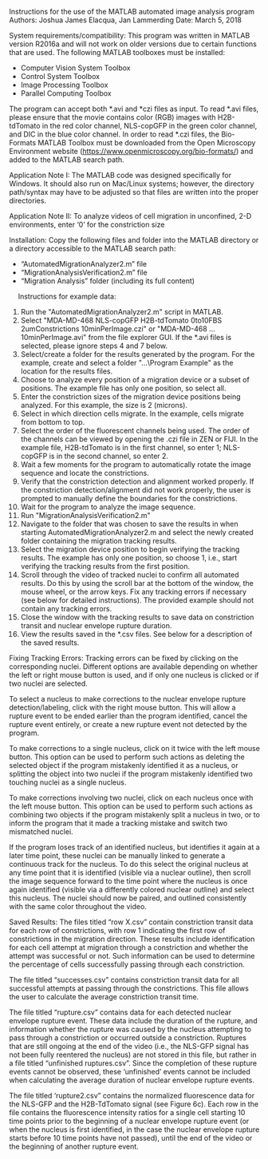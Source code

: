 Instructions for the use of the MATLAB automated image analysis program
Authors: Joshua James Elacqua, Jan Lammerding
Date: March 5, 2018

System requirements/compatibility: 
This program was written in MATLAB version R2016a and will not work on older versions due to certain functions that are used. The following MATLAB toolboxes must be installed: 
- Computer Vision System Toolbox 
- Control System Toolbox 
- Image Processing Toolbox 
- Parallel Computing Toolbox

The program can accept both *.avi and *czi files as input.
To read *.avi files, please ensure that the movie contains color (RGB) images with H2B-tdTomato in the red color channel, NLS-copGFP in the green color channel, and DIC in the blue color channel.
In order to read *.czi files, the Bio-Formats MATLAB Toolbox must be downloaded from the Open Microscopy Environment website (https://www.openmicroscopy.org/bio-formats/) and added to the MATLAB search path. 

Application Note I: The MATLAB code was designed specifically for Windows. It should also run on Mac/Linux systems; however, the directory path/syntax may have to be adjusted so that files are written into the proper directories. 

Application Note II: To analyze videos of cell migration in unconfined, 2-D environments, enter ‘0’ for the constriction size

Installation: 
Copy the following files and folder into the MATLAB directory or a directory accessible to the MATLAB search path: 
- “AutomatedMigrationAnalyzer2.m” file 
- “MigrationAnalysisVerification2.m” file 
- “Migration Analysis” folder (including its full content)
 
 
Instructions for example data: 

1. Run the "AutomatedMigrationAnalyzer2.m" script in MATLAB. 
2. Select "MDA-MD-468 NLS-copGFP H2B-tdTomato 0to10FBS 2umConstrictions 10minPerImage.czi" or "MDA-MD-468 … 10minPerImage.avi" from the file explorer GUI. If the *.avi files is selected, please ignore steps 4 and 7 below.
3. Select/create a folder for the results generated by the program. For the example, create and select a folder "...\Program Example\" as the location for the results files. 
4. Choose to analyze every position of a migration device or a subset of positions. The example file has only one position, so select all.
5. Enter the constriction sizes of the migration device positions being analyzed. For this example, the size is 2 (microns). 
6. Select in which direction cells migrate. In the example, cells migrate from bottom to top. 
7. Select the order of the fluorescent channels being used. The order of the channels can be viewed by opening the .czi file in ZEN or FIJI. In the example file, H2B-tdTomato is in the first channel, so enter 1; NLS-copGFP is in the second channel, so enter 2. 
8. Wait a few moments for the program to automatically rotate the image sequence and locate the constrictions. 
9. Verify that the constriction detection and alignment worked properly. If the constriction detection/alignment did not work properly, the user is prompted to manually define the boundaries for the constrictions. 
10. Wait for the program to analyze the image sequence. 
11. Run "MigrationAnalysisVerification2.m" 
12. Navigate to the folder that was chosen to save the results in when starting AutomatedMigrationAnalyzer2.m and select the newly created folder containing the migration tracking results. 
13. Select the migration device position to begin verifying the tracking results. The example has only one position, so choose 1, i.e., start verifying the tracking results from the first position. 
14. Scroll through the video of tracked nuclei to confirm all automated results. Do this by using the scroll bar at the bottom of the window, the mouse wheel, or the arrow keys. Fix any tracking errors if necessary (see below for detailed instructions). The provided example should not contain any tracking errors. 
15. Close the window with the tracking results to save data on constriction transit and nuclear envelope rupture duration. 
16. View the results saved in the *.csv files. See below for a description of the saved results. 

Fixing Tracking Errors: 
Tracking errors can be fixed by clicking on the corresponding nuclei. Different options are available depending on whether the left or right mouse button is used, and if only one nucleus is clicked or if two nuclei are selected.

To select a nucleus to make corrections to the nuclear envelope rupture detection/labeling, click with the right mouse button. This will allow a rupture event to be ended earlier than the program identified, cancel the rupture event entirely, or create a new rupture event not detected by the program. 

To make corrections to a single nucleus, click on it twice with the left mouse button. This option can be used to perform such actions as deleting the selected object if the program mistakenly identified it as a nucleus, or splitting the object into two nuclei if the program mistakenly identified two touching nuclei as a single nucleus. 

To make corrections involving two nuclei, click on each nucleus once with the left mouse button. This option can be used to perform such actions as combining two objects if the program mistakenly split a nucleus in two, or to inform the program that it made a tracking mistake and switch two mismatched nuclei.
 
If the program loses track of an identified nucleus, but identifies it again at a later time point, these nuclei can be manually linked to generate a continuous track for the nucleus. To do this select the original nucleus at any time point that it is identified (visible via a nuclear outline), then scroll the image sequence forward to the time point where the nucleus is once again identified (visible via a differently colored nuclear outline) and select this nucleus. The nuclei should now be paired, and outlined consistently with the same color throughout the video. 

Saved Results: 
The files titled “row X.csv” contain constriction transit data for each row of constrictions, with row 1 indicating the first row of constrictions in the migration direction. These results include identification for each cell attempt at migration through a constriction and whether the attempt was successful or not. Such information can be used to determine the percentage of cells successfully passing through each constriction.

The file titled “successes.csv” contains constriction transit data for all successful attempts at passing through the constrictions. This file allows the user to calculate the average constriction transit time. 

The file titled “rupture.csv” contains data for each detected nuclear envelope rupture event. These data include the duration of the rupture, and information whether the rupture was caused by the nucleus attempting to pass through a constriction or occurred outside a constriction. Ruptures that are still ongoing at the end of the video (i.e., the NLS-GFP signal has not been fully reentered the nucleus) are not stored in this file, but rather in a file titled “unfinished ruptures.csv”. Since the completion of these rupture events cannot be observed, these ‘unfinished’ events cannot be included when calculating the average duration of nuclear envelope rupture events. 

The file titled ‘rupture2.csv” contains the normalized fluorescence data for the NLS-GFP and the H2B-TdTomato signal (see Figure 6c). Each row in the file contains the fluorescence intensity ratios for a single cell starting 10 time points prior to the beginning of a nuclear envelope rupture event (or when the nucleus is first identified, in the case the nuclear envelope rupture starts before 10 time points have not passed), until the end of the video or the beginning of another rupture event.
